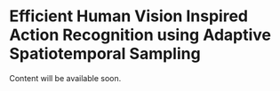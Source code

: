 # Efficient Human Vision Inspired Action Recognition using Adaptive Spatiotemporal Sampling

Content will be available soon.
